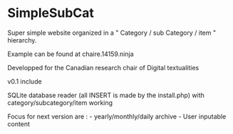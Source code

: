 # SimpleSubCat

Super simple website organized in a " Category / sub Category / item " hierarchy.

Example can be found at chaire.14159.ninja

Developped for the Canadian research chair of Digital textualities

v0.1 include

SQLite database reader (all INSERT is made by the install.php) with category/subcategory/item working

Focus for next version are :
	-  yearly/monthly/daily archive
	-  User inputable content